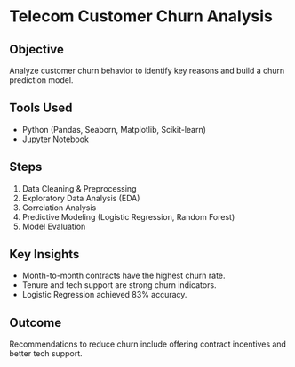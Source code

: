 # Telecom Customer Churn Analysis 

##  Objective
Analyze customer churn behavior to identify key reasons and build a churn prediction model.

##  Tools Used
- Python (Pandas, Seaborn, Matplotlib, Scikit-learn)
- Jupyter Notebook

##  Steps
1. Data Cleaning & Preprocessing
2. Exploratory Data Analysis (EDA)
3. Correlation Analysis
4. Predictive Modeling (Logistic Regression, Random Forest)
5. Model Evaluation

##  Key Insights
- Month-to-month contracts have the highest churn rate.
- Tenure and tech support are strong churn indicators.
- Logistic Regression achieved 83% accuracy.

##  Outcome
Recommendations to reduce churn include offering contract incentives and better tech support.

